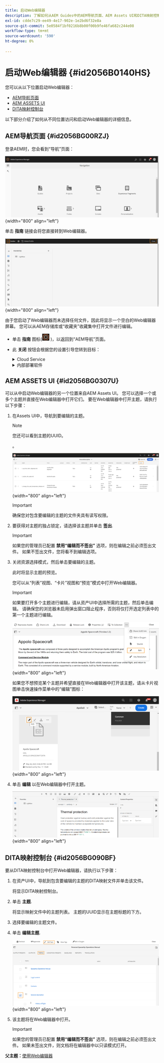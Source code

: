 ```yaml
---
title: 启动Web编辑器
description: 了解如何从AEM Guides中的AEM导航页面、AEM Assets UI和DITA映射控制台启动Web编辑器。
exl-id: cdde7c29-ee49-4e17-902e-1e2bd6f32e8a
source-git-commit: 5e0584f1bf0216b8b00f00b9fe46fa682c244e08
workflow-type: tm+mt
source-wordcount: '590'
ht-degree: 0%

---
```


# 启动Web编辑器 {#id2056B0140HS}

您可以从以下位置启动Web编辑器：

- [AEM导航页面](#id2056BG00RZJ)
- [AEM ASSETS UI](#id2056BG0307U)
- [DITA映射控制台](#id2056BG090BF)

以下部分介绍了如何从不同位置访问和启动Web编辑器的详细信息。

## AEM导航页面 {#id2056BG00RZJ}

登录AEM时，您会看到“导航”页面：

![](images/web-editor-from-navigation-page.png){width="800" align="left"}

单击 **指南** 链接会将您直接转到Web编辑器。

![](images/web-editor-launch-page.png){width="800" align="left"}

由于您启动了Web编辑器而未选择任何文件，因此将显示一个空白的Web编辑器屏幕。 您可以从AEM存储库或“收藏夹”收藏集中打开文件进行编辑。

- 单击 **指南** 图标(![](images/aem-guides-icon.png) )，以返回到“AEM导航”页面。

- 此 **关闭** 按钮会根据您的设置引导您转到目标：



  <details>

  <summary> Cloud Service </summary>

  如果您使用的是Cloud Service，请单击 **关闭** 按钮以返回“AEM导航”页面。
  </details>

  <details>

  <summary> 内部部署软件</summary>

  如果您使用的是AEM Guides On-premise Software（4.2.1及更高版本），请单击 **关闭** 按钮返回资产UI中的当前文件路径。

  </details>

## AEM ASSETS UI {#id2056BG0307U}

可以从中启动Web编辑器的另一个位置来自AEM Assets UI。 您可以选择一个或多个主题并直接在Web编辑器中打开它们。 要在Web编辑器中打开主题，请执行以下步骤：

1. 在Assets UI中，导航到要编辑的主题。

   >[!NOTE]
   >
   > 您还可以看到主题的UUID。

   。

   ![](images/assets_ui_with_uuid_cs.png){width="800" align="left"}

   >[!IMPORTANT]
   >
   > 确保您对包含要编辑的主题的文件夹具有读写权限。

1. 要获得对主题的独占锁定，请选择该主题并单击 **签出**.

   >[!IMPORTANT]
   >
   > 如果您的管理员已配置 **禁用“编辑而不签出”** 选项，则在编辑之前必须签出文件。 如果不签出文件，您将看不到编辑选项。

1. 关闭资源选择模式，然后单击要编辑的主题。

   此时将显示主题的预览。

   您可以从“列表”视图、“卡片”视图和“预览”模式中打开Web编辑器。

   >[!IMPORTANT]
   >
   > 如果要打开多个主题进行编辑，请从资产UI中选择所需的主题，然后单击编辑。 请确保您的浏览器未启用弹出窗口阻止程序，否则将仅打开选定列表中的第一个主题进行编辑。

   ![](images/edit-from-preview_cs.png){width="800" align="left"}

   如果您不想预览某个主题并希望直接在Web编辑器中打开该主题，请从卡片视图单击快速操作菜单中的“编辑”图标：

   ![](images/edit-topic-from-quick-action_cs.png){width="800" align="left"}

1. 单击 **编辑** 以在Web编辑器中打开主题。

   ![](images/edit-mode.png){width="800" align="left"}


## DITA映射控制台 {#id2056BG090BF}

要从DITA映射控制台中打开Web编辑器，请执行以下步骤：

1. 在资产UI中，导航到包含要编辑的主题的DITA映射文件并单击该文件。

   将显示DITA映射控制台。

1. 单击 **主题**.

   将显示映射文件中的主题列表。 主题的UUID显示在主题标题的下方。

1. 选择要编辑的主题文件。

1. 单击 **编辑主题**.

   ![](images/edit-topics-map-console_cs.png){width="800" align="left"}

1. 该主题将在Web编辑器中打开。

   >[!IMPORTANT]
   >
   > 如果您的管理员已配置 **禁用“编辑而不签出”** 选项，则在编辑之前必须签出文件。 如果未签出文件，则文档将在编辑器中以只读模式打开。


**父主题：**[&#x200B;使用Web编辑器](web-editor.md)
